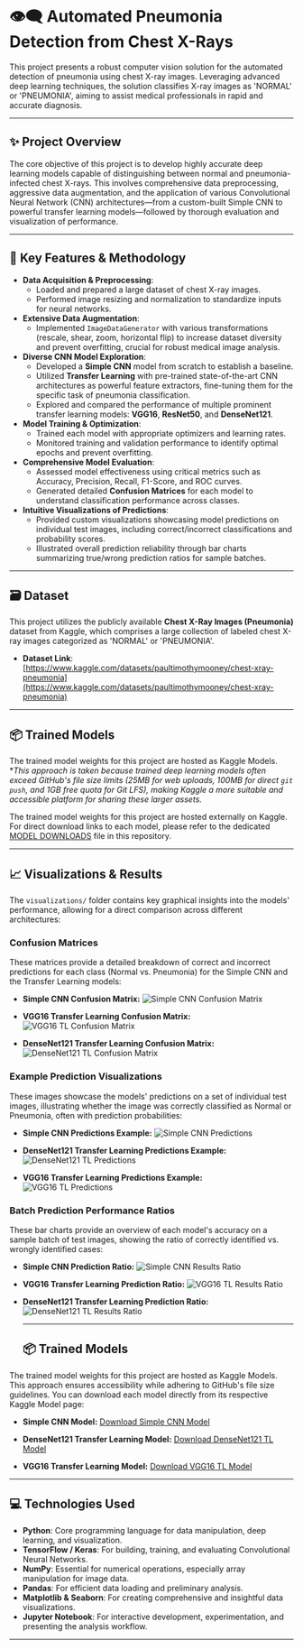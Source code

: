 # 👁️‍🗨️ Automated Pneumonia Detection from Chest X-Rays

This project presents a robust computer vision solution for the automated detection of pneumonia using chest X-ray images. Leveraging advanced deep learning techniques, the solution classifies X-ray images as 'NORMAL' or 'PNEUMONIA', aiming to assist medical professionals in rapid and accurate diagnosis.

---

## ✨ Project Overview

The core objective of this project is to develop highly accurate deep learning models capable of distinguishing between normal and pneumonia-infected chest X-rays. This involves comprehensive data preprocessing, aggressive data augmentation, and the application of various Convolutional Neural Network (CNN) architectures—from a custom-built Simple CNN to powerful transfer learning models—followed by thorough evaluation and visualization of performance.

---

## 🚀 Key Features & Methodology

* **Data Acquisition & Preprocessing**:
    * Loaded and prepared a large dataset of chest X-ray images.
    * Performed image resizing and normalization to standardize inputs for neural networks.
* **Extensive Data Augmentation**:
    * Implemented `ImageDataGenerator` with various transformations (rescale, shear, zoom, horizontal flip) to increase dataset diversity and prevent overfitting, crucial for robust medical image analysis.
* **Diverse CNN Model Exploration**:
    * Developed a **Simple CNN** model from scratch to establish a baseline.
    * Utilized **Transfer Learning** with pre-trained state-of-the-art CNN architectures as powerful feature extractors, fine-tuning them for the specific task of pneumonia classification.
    * Explored and compared the performance of multiple prominent transfer learning models: **VGG16**, **ResNet50**, and **DenseNet121**.
* **Model Training & Optimization**:
    * Trained each model with appropriate optimizers and learning rates.
    * Monitored training and validation performance to identify optimal epochs and prevent overfitting.
* **Comprehensive Model Evaluation**:
    * Assessed model effectiveness using critical metrics such as Accuracy, Precision, Recall, F1-Score, and ROC curves.
    * Generated detailed **Confusion Matrices** for each model to understand classification performance across classes.
* **Intuitive Visualizations of Predictions**:
    * Provided custom visualizations showcasing model predictions on individual test images, including correct/incorrect classifications and probability scores.
    * Illustrated overall prediction reliability through bar charts summarizing true/wrong prediction ratios for sample batches.

---

## 🗃️ Dataset

This project utilizes the publicly available **Chest X-Ray Images (Pneumonia)** dataset from Kaggle, which comprises a large collection of labeled chest X-ray images categorized as 'NORMAL' or 'PNEUMONIA'.

* **Dataset Link**: [https://www.kaggle.com/datasets/paultimothymooney/chest-xray-pneumonia](https://www.kaggle.com/datasets/paultimothymooney/chest-xray-pneumonia)

---

## 📦 Trained Models

The trained model weights for this project are hosted as Kaggle Models. **This approach is taken because trained deep learning models often exceed GitHub's file size limits (25MB for web uploads, 100MB for direct `git push`, and 1GB free quota for Git LFS), making Kaggle a more suitable and accessible platform for sharing these larger assets.*

The trained model weights for this project are hosted externally on Kaggle. For direct download links to each model, please refer to the dedicated [MODEL DOWNLOADS](MODELS.md) file in this repository.

---

## 📈 Visualizations & Results

The `visualizations/` folder contains key graphical insights into the models' performance, allowing for a direct comparison across different architectures:

### Confusion Matrices

These matrices provide a detailed breakdown of correct and incorrect predictions for each class (Normal vs. Pneumonia) for the Simple CNN and the Transfer Learning models:

* **Simple CNN Confusion Matrix:**
    ![Simple CNN Confusion Matrix](visualizations/confusion_matrix_simple_cnn.png)

* **VGG16 Transfer Learning Confusion Matrix:**
    ![VGG16 TL Confusion Matrix](visualizations/confusion_matrix_vgg16_TL.png)

* **DenseNet121 Transfer Learning Confusion Matrix:**
    ![DenseNet121 TL Confusion Matrix](visualizations/confusion_matrix_denseNet121_TL.png)

### Example Prediction Visualizations

These images showcase the models' predictions on a set of individual test images, illustrating whether the image was correctly classified as Normal or Pneumonia, often with prediction probabilities:

* **Simple CNN Predictions Example:**
    ![Simple CNN Predictions](visualizations/simple_cnn_predictions.png)

* **DenseNet121 Transfer Learning Predictions Example:**
    ![DenseNet121 TL Predictions](visualizations/denseNet121_TL_predictions.png)

* **VGG16 Transfer Learning Predictions Example:**
    ![VGG16 TL Predictions](visualizations/vgg16_TL_predictions.png)

### Batch Prediction Performance Ratios

These bar charts provide an overview of each model's accuracy on a sample batch of test images, showing the ratio of correctly identified vs. wrongly identified cases:

* **Simple CNN Prediction Ratio:**
    ![Simple CNN Results Ratio](visualizations/simple_cnn_results_ratio.png)

* **VGG16 Transfer Learning Prediction Ratio:**
    ![VGG16 TL Results Ratio](visualizations/vgg16_TL_results_ratio.png)

* **DenseNet121 Transfer Learning Prediction Ratio:**
    ![DenseNet121 TL Results Ratio](visualizations/DenseNet121_TL_results_ratio.png)

  ---

  ## 📦 Trained Models

The trained model weights for this project are hosted as Kaggle Models. This approach ensures accessibility while adhering to GitHub's file size guidelines. You can download each model directly from its respective Kaggle Model page:

* **Simple CNN Model:**
    [Download Simple CNN Model](https://www.kaggle.com/models/abrandhawa/best_model/Keras/default/1)

* **DenseNet121 Transfer Learning Model:**
    [Download DenseNet121 TL Model](https://www.kaggle.com/models/abrandhawa/best_densenet121_model/Keras/default/1)

* **VGG16 Transfer Learning Model:**
    [Download VGG16 TL Model](https://www.kaggle.com/models/abrandhawa/best_vgg16_model/Keras/default/1)


---

## 💻 Technologies Used

* **Python**: Core programming language for data manipulation, deep learning, and visualization.
* **TensorFlow / Keras**: For building, training, and evaluating Convolutional Neural Networks.
* **NumPy**: Essential for numerical operations, especially array manipulation for image data.
* **Pandas**: For efficient data loading and preliminary analysis.
* **Matplotlib & Seaborn**: For creating comprehensive and insightful data visualizations.
* **Jupyter Notebook**: For interactive development, experimentation, and presenting the analysis workflow.

---
